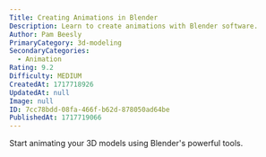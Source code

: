 ```yaml
---
Title: Creating Animations in Blender
Description: Learn to create animations with Blender software.
Author: Pam Beesly
PrimaryCategory: 3d-modeling
SecondaryCategories:
  - Animation
Rating: 9.2
Difficulty: MEDIUM
CreatedAt: 1717718926
UpdatedAt: null
Image: null
ID: 7cc78bdd-08fa-466f-b62d-878050ad64be
PublishedAt: 1717719066
---
```

Start animating your 3D models using Blender's powerful tools.
